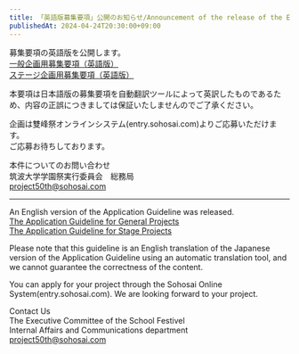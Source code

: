 ```yaml
---
title: 「英語版募集要項」公開のお知らせ/Announcement of the release of the English version of the Application Guideline
publishedAt: 2024-04-24T20:30:00+09:00
---
```


募集要項の英語版を公開します。  
[一般企画用募集要項（英語版）](https://r2-2024.sohosai.com/20240424-general-application-guidelines-en.pdf)  
[ステージ企画用募集要項（英語版）](https://r2-2024.sohosai.com/20240424-stage-application-guidelines-en.pdf)

本要項は日本語版の募集要項を自動翻訳ツールによって英訳したものであるため、内容の正誤につきましては保証いたしませんのでご了承ください。

企画は雙峰祭オンラインシステム(entry.sohosai.com)よりご応募いただけます。  
ご応募お待ちしております。

本件についてのお問い合わせ  
筑波大学学園祭実行委員会　総務局  
project50th@sohosai.com

---

An English version of the Application Guideline was released.  
[The Application Guideline for General Projects](https://r2-2024.sohosai.com/20240424-general-application-guidelines-en.pdf)  
[The Application Guideline for Stage Projects](https://r2-2024.sohosai.com/20240424-stage-application-guidelines-en.pdf)

Please note that this guideline is an English translation of the Japanese version of the Application Guideline using an automatic translation tool, and we cannot guarantee the correctness of the content.

You can apply for your project through the Sohosai Online System(entry.sohosai.com).
We are looking forward to your project.

Contact Us  
The Executive Committee of the School Festivel  
Internal Affairs and Communications department  
project50th@sohosai.com
